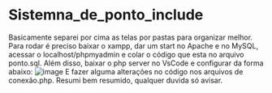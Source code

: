 # Sistemna_de_ponto_include
Basicamente separei por cima as telas por pastas para organizar melhor.
Para rodar é preciso baixar o xampp, dar um start no Apache e no MySQL, acessar o localhost/phpmyadmin e colar o código que esta no arquivo ponto.sql. Além disso,
baixar o php server no VsCode e configurar da forma abaixo:
![image](https://github.com/Gustavohonoras/Sistemna_de_ponto_include/assets/108849824/5958ba1a-9fa3-42bc-90e7-5ef7ebe3ff21)
E fazer alguma alterações no código nos arquivos de conexão.php. Resumi bem resumido, qualquer duvida só avisar.
